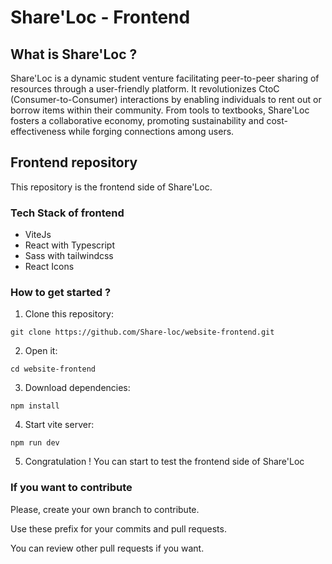 # Share'Loc - Frontend

## What is Share'Loc ?

Share'Loc is a dynamic student venture facilitating peer-to-peer sharing of resources through a user-friendly platform. It revolutionizes CtoC (Consumer-to-Consumer) interactions by enabling individuals to rent out or borrow items within their community. From tools to textbooks, Share'Loc fosters a collaborative economy, promoting sustainability and cost-effectiveness while forging connections among users.

## Frontend repository

This repository is the frontend side of Share'Loc.

### Tech Stack of frontend

- ViteJs
- React with Typescript
- Sass with tailwindcss
- React Icons

### How to get started ?

1. Clone this repository:

`git clone https://github.com/Share-loc/website-frontend.git`

2. Open it:

`cd website-frontend`

3. Download dependencies:

`npm install`

4. Start vite server:

`npm run dev`

5. Congratulation ! You can start to test the frontend side of Share'Loc

### If you want to contribute

Please, create your own branch to contribute. 

Use these prefix for your commits and pull requests.

You can review other pull requests if you want.